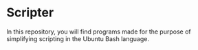 # Scripter
In this repository, you will find programs made for the purpose of simplifying scripting in the Ubuntu Bash language.
